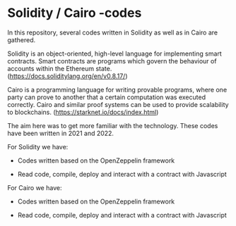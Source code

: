 # Solidity / Cairo -codes

In this repository, several codes written in Solidity as well as in Cairo are gathered.

Solidity is an object-oriented, high-level language for implementing smart contracts. Smart contracts are programs which govern the behaviour of accounts within the Ethereum state. (https://docs.soliditylang.org/en/v0.8.17/)

Cairo is a programming language for writing provable programs, where one party can prove to another that a certain computation was executed correctly. Cairo and similar proof systems can be used to provide scalability to blockchains. (https://starknet.io/docs/index.html)

The aim here was to get more familiar with the technology. These codes have been written in 2021 and 2022.

For Solidity we have:

 * Codes written based on the OpenZeppelin framework
 
 * Read code, compile, deploy and interact with a contract with Javascript
 
For Cairo we have:

 * Codes written based on the OpenZeppelin framework
 
 * Read code, compile, deploy and interact with a contract with Javascript
 
